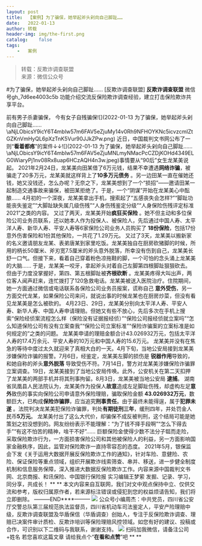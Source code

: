 ```yaml
---
layout:	post
title:	【案例】为了骗保，她举起斧头剁向自己脚趾……
date:	2022-01-13
author:	转载
header-img:	img/the-first.png
catalog:	false
tags:
	-	案例
---
```


<blockquote><p>转载：反欺诈调查联盟<br>
来源：微信公众号</p></blockquote>

#为了骗保，她举起斧头剁向自己脚趾……
[反欺诈调查联盟]
**反欺诈调查联盟**
微信号gh_7d6ee4003c5b
功能介绍交流反保险欺诈调查经验，建立打击保险欺诈共享平台。

前有男子杀妻骗保，
今有女子自残骗保![](2022-01-13
为了骗保，她举起斧头剁向自己脚趾……\\aNjLObicsY9icY6T4mblw57m6FAV5eZjuMy14v0Rh9NFHOYKNc5icvzcmIZtGZKnVmHyQL6pXzTnK5Vur90JJkZPw.png)
近日，中国裁判文书网公布了一则“**看着都疼**”的案件↓↓![](2022-01-13
为了骗保，她举起斧头剁向自己脚趾……\\aNjLObicsY9icY6T4mblw57m6FAV5eZjuMNLmyNMacPcCZDjKOHd4349ELG0WiaryPj1nv08Rx8uap6HCzAQH4n3w.jpeg)事情要从“90后”女生龙某美说起。
2021年2月24日，龙某美向田某借了6万元钱，结果不幸遭遇**网络诈骗**，被骗走了20多万元，龙某美就这样背上了**10多万元债务**
。另一边田某一直在催她还钱，她又没钱还，怎么办呢？无奈之下，龙某美想到了一个“损招”——邀请田某一起制造交通事故来骗保，被田某拒绝了。于是，一个“阴谋”开始在龙某美心中酝酿......
4月初的一个深夜，龙某美拿出手机，搜索起了“五感丧失会怎样?”“脚趾功能丧失鉴定”“大脚趾缺失属几级伤残”“人身伤残鉴定分级”“人身保险伤残评定标准2021”之类的内容。
又过了两天，龙某美开始**疯狂买保险**
。她不但主动和多位保险公司业务员联系，还以她本人作为投保人、被保险人，先后通过中国人寿、太平洋人寿、新华人寿、平安人寿等6家保险公司业务人员购买了
**18份保险**，包括17份意外伤害保险和1份其他保险，一共花了1.29万元。
又过了3天，龙某美以搬新家的名义邀请朋友龙某、表弟唐某到家里吃饭。龙某美独自在厨房砍猪脚的时候，所用的柄长50厘米、斧刃宽7.5厘米的斧头意外脱落，所幸没有伤到自己，龙某美长舒一口气。但接下来，看着自己穿着粉色凉拖鞋的脚，一个可怕的念头涌上龙某美的大脑......
于是，龙某美一咬牙，拿起斧头对着自己左脚第四根脚趾狠狠砍去。但由于力度没掌握好，第四、第五根脚趾被**齐根砍断**
。龙某美疼得大叫出声，两位客人闻声赶来，连忙拨打了120急救电话。龙某美被送入医院治疗。住院期间，她一方面通过微信或电话联系各保险公司业务员报案，谎称自己
**意外受伤**，另一方面交代龙某，如果保险公司来问，就说出事的时候龙某也在厨房炒菜，但没有看见龙某美是怎么被砍的。
4月23日、29日，龙某美分别向太平洋人寿、平安人寿、新华人寿、中国人寿申请理赔。但她又有些不放心，先后多次在手机上搜索“保险经侦案流程怎么样（保险没有证据报经侦）”“保险公司报经侦就立案吗”“怎么知道保险公司有没有立案查我”“保险公司立案标准”“保险诈骗案的立案标准是如何规定的”之类的问题。
龙某美申请的理赔金额合计43.026932万元，包括太平洋人寿的17.4万余元、平安人寿的10万元和中国人寿的15.6万元。
龙某美并没有在焦急的等待中度过太久就迎来了真相大白的一天。4月下旬，当地公安局接到龙某美涉嫌保险诈骗的报警。7月6日，经鉴定，龙某美左脚的损伤是
**锐器作用**导致的，和她自称的斧头**意外脱落**
导致受伤不符。7月14日，警方对龙某美涉嫌保险诈骗罪立案调查。19日，龙某美接到了当地公安局传唤。此外，公安机关在第二天扣押了龙某美的两部手机并将其刑事拘留。8月3日，龙某美被当地公安局
**逮捕**。
湖南省凤凰县人民法院认为，龙某美作为投保人**故意**造成左足脚趾伤残，却虚构左足**意外**致伤的事实向保险公司申请意外保险理赔，骗取保险金额
**43.026932万元**，数额巨大，已构成**保险诈骗罪**，应当追究**刑事责任**。由于最终未能得逞，属于**犯罪未遂**
。法院判决龙某美犯保险诈骗罪，判处**有期徒刑三年**，缓刑四年，并处罚金人民币**5万元**。
龙某美付出了这么大代价，却骗保不成反被判刑，这个结局可能是她策划之初没想到的。网友纷纷表示不能理解：“为了钱不择手段啊”“怎么下得去手”“有这不怕苦的精神，啥干不好”......
巨额保险金使得少数不法分子铤而走险，采取保险欺诈行为，一方面损害保险公司和其他被保险人的利益，另一方面影响国家金融秩序，因此，监管对保险欺诈一直持零容忍的态度。
2021年5月，银保监会下发《关于运用大数据开展反保险欺诈工作的通知》，针对车险、意健险、农险、保证保险等重点领域，组织开展欺诈线索筛查、串并、移送，进一步健全制度机制和信息服务保障，深入推进大数据反保险欺诈工作。内容来源中国裁判文书网、北京商报、和讯保险、中国银行保险报
实习编辑王梦萦
发掘、记录、学习，同分享，共成长！
**
**
本文内容来自互联网，我们对文中观点保持中立、仅供交流和参考，版权归属原作者，若来源标注错误或侵犯到您的权益烦请告知，我们将立即删除。
———END****———
![]({{site.baseurl}}/postimg/L6usUGPiatBSs5Yxdp5NU9dpdqWanE7Mq7XpTo0mwlia1gia9NNFGTRYKdpVvrK2KgpAPictg52F8U9sicXI1jQ1dzA.jpeg)
公众号小编周杰：中共党员，四川省公安厅交警总队第三届规范执法监督员，四川省机动车司法鉴定人，平安产险理赔中级，反欺诈调查联盟及华盾保信（华盾调查）创始人，专注于反保险欺诈调查、理赔已决案件审计质检、反欺诈培训等保险理赔风控领域。如您有好的建议、投稿或合作，可识别以下二维码与我联系，谢谢支持。
![]({{site.baseurl}}/postimg/L6usUGPiatBS3wrVRuWQYeic3juNbQs2kiaCeq6U3Y7sobzUaIjwichkaPNyMQzDdM5fXhxqgA74BJYGaLDib5TIqKA.jpeg)
扫码加我微信，请备注公司+姓名
若您喜欢这篇文章
请给我点个“**在看和点赞**”吧
**
**
